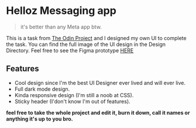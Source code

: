 # Helloz Messaging app 
> it's better than any Meta app btw.

This is a task from [The Odin Project](https://www.theodinproject.com/) and I designed my own UI to complete the task. You can find the full image of the UI design in the Design Directory. 
Feel free to see the Figma prototype [HERE](https://www.figma.com/proto/LmtC82JuPxzBY5qacYlfni/Daily-UI?node-id=11-4&p=f&t=54Rit8HdzpU8YyxF-1&scaling=min-zoom&content-scaling=fixed&page-id=11%3A2&starting-point-node-id=11%3A4)

## Features 
- Cool design since I'm the best UI Designer ever lived and will ever live.
- Full dark mode design.
- Kinda responsive design (I'm still a noob at CSS).
- Sticky header (I'don't know I'm out of features).

**feel free to take the whole project and edit it, burn it down, call it names or anything it's up to you bro.**


